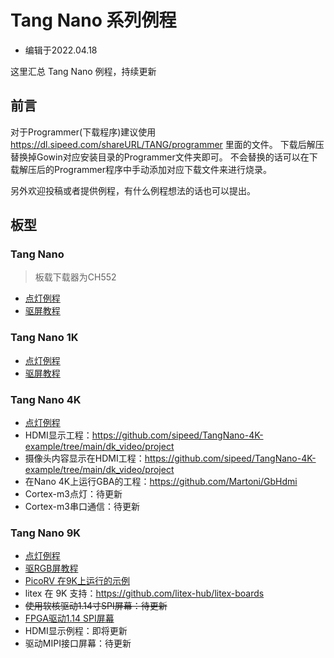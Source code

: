 # Tang Nano 系列例程

- 编辑于2022.04.18

这里汇总 Tang Nano 例程，持续更新

## 前言

对于Programmer(下载程序)建议使用
https://dl.sipeed.com/shareURL/TANG/programmer 里面的文件。
下载后解压替换掉Gowin对应安装目录的Programmer文件夹即可。
不会替换的话可以在下载解压后的Programmer程序中手动添加对应下载文件来进行烧录。

另外欢迎投稿或者提供例程，有什么例程想法的话也可以提出。

## 板型

### Tang Nano

> 板载下载器为CH552

- [点灯例程](./../Tang-Nano/examples/1_led.md)
- [驱屏教程](./../Tang-Nano/examples/2_lcd.md)

### Tang Nano 1K

- [点灯例程](./../Tang-Nano-1K/examples/LED.md)
- [驱屏教程](./../Tang-Nano-1K/examples/LCD.md)

### Tang Nano 4K

- [点灯例程](./../Tang-Nano-4K/examples/LED.md)
- HDMI显示工程：https://github.com/sipeed/TangNano-4K-example/tree/main/dk_video/project
- 摄像头内容显示在HDMI工程：https://github.com/sipeed/TangNano-4K-example/tree/main/dk_video/project
- 在Nano 4K上运行GBA的工程：https://github.com/Martoni/GbHdmi
- Cortex-m3点灯：待更新
- Cortex-m3串口通信：待更新

### Tang Nano 9K

- [点灯例程](./../Tang-Nano-9K/examples/LED.md)
- [驱RGB屏教程](./../Tang-Nano-9K/examples/LCD.md)
- [PicoRV 在9K上运行的示例](./../Tang-Nano-9K/examples/picoRV_examples.md)
- litex 在 9K 支持：https://github.com/litex-hub/litex-boards
- ~~使用软核驱动1.14寸SPI屏幕：待更新~~
- [FPGA驱动1.14 SPI屏幕](./../Tang-Nano-9K/examples/spi_lcd/spi_lcd.md)
- HDMI显示例程：即将更新
- 驱动MIPI接口屏幕：待更新